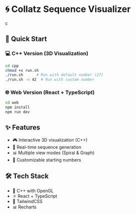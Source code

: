 # 🌀 Collatz Sequence Visualizer

c

## 🚀 Quick Start

### 💻 C++ Version (3D Visualization)
```bash
cd cpp
chmod +x run.sh
./run.sh      # Run with default number (27)
./run.sh -n 42  # Run with custom number
```

### 🌐 Web Version (React + TypeScript)
```bash
cd web
npm install
npm run dev
```

## ✨ Features

- 🎮 Interactive 3D visualization (C++)
- 🔄 Real-time sequence generation
- 📊 Multiple view modes (Spiral & Graph)
- 🎯 Customizable starting numbers

## 🛠️ Tech Stack

- 🎯 C++ with OpenGL
- ⚛️ React + TypeScript
- 🎨 TailwindCSS
- 📊 Recharts






